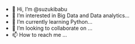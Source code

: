 - 👋 Hi, I’m @suzukibabu
- 👀 I’m interested in Big Data and Data analytics...
- 🌱 I’m currently learning Python...
- 💞️ I’m looking to collaborate on ...
- 📫 How to reach me ...

<!---
suzukibabu/suzukibabu is a ✨ special ✨ repository because its `README.md` (this file) appears on your GitHub profile.
You can click the Preview link to take a look at your changes.
--->
